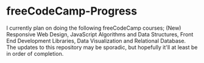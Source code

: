 # freeCodeCamp-Progress
I currently plan on doing the following freeCodeCamp courses; (New) Responsive Web Design, JavaScript Algorithms and Data Structures, Front End Development Libraries, Data Visualization and Relational Database.
<br>
The updates to this repository may be sporadic, but hopefully it'll at least be in order of completion.
